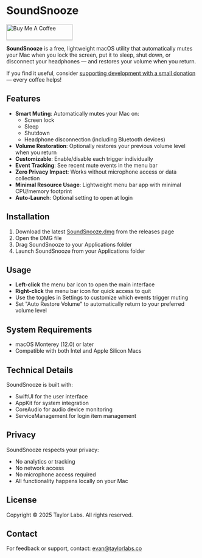 # SoundSnooze

<a href="https://www.buymeacoffee.com/evan.taylor" target="_blank">
  <img src="https://www.buymeacoffee.com/assets/img/custom_images/orange_img.png" alt="Buy Me A Coffee" style="height: 41px !important;width: 174px !important;box-shadow: 0px 3px 2px 0px rgba(190, 190, 190, 0.5) !important;-webkit-box-shadow: 0px 3px 2px 0px rgba(190, 190, 190, 0.5) !important;" >
</a>

**SoundSnooze** is a free, lightweight macOS utility that automatically mutes your Mac when you lock the screen, put it to sleep, shut down, or disconnect your headphones — and restores your volume when you return.

If you find it useful, consider [supporting development with a small donation](https://buymeacoffee.com/evan.taylor) — every coffee helps!

## Features

- **Smart Muting**: Automatically mutes your Mac on:
  - Screen lock
  - Sleep
  - Shutdown
  - Headphone disconnection (including Bluetooth devices)
- **Volume Restoration**: Optionally restores your previous volume level when you return
- **Customizable**: Enable/disable each trigger individually
- **Event Tracking**: See recent mute events in the menu bar
- **Zero Privacy Impact**: Works without microphone access or data collection
- **Minimal Resource Usage**: Lightweight menu bar app with minimal CPU/memory footprint
- **Auto-Launch**: Optional setting to open at login

## Installation

1. Download the latest [SoundSnooze.dmg](https://github.com/evantaylor/soundsnooze/releases/latest) from the releases page
2. Open the DMG file
3. Drag SoundSnooze to your Applications folder
4. Launch SoundSnooze from your Applications folder

## Usage

- **Left-click** the menu bar icon to open the main interface
- **Right-click** the menu bar icon for quick access to quit
- Use the toggles in Settings to customize which events trigger muting
- Set "Auto Restore Volume" to automatically return to your preferred volume level

## System Requirements

- macOS Monterey (12.0) or later
- Compatible with both Intel and Apple Silicon Macs

## Technical Details

SoundSnooze is built with:
- SwiftUI for the user interface
- AppKit for system integration
- CoreAudio for audio device monitoring
- ServiceManagement for login item management

## Privacy

SoundSnooze respects your privacy:
- No analytics or tracking
- No network access
- No microphone access required
- All functionality happens locally on your Mac

## License

Copyright © 2025 Taylor Labs. All rights reserved.

## Contact

For feedback or support, contact: [evan@taylorlabs.co](mailto:evan@taylorlabs.co)
